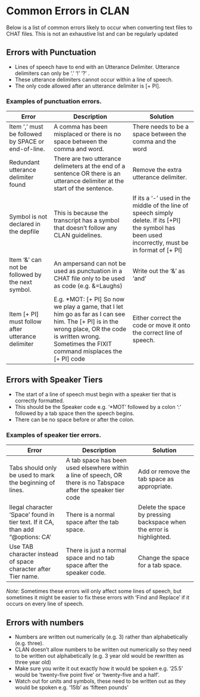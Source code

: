 # Common Errors in CLAN 
Below is a list of common errors likely to occur when converting text files to CHAT files. 
This is not an exhaustive list and can be regularly updated 

## Errors with Punctuation 
+ Lines of speech have to end with an Utterance Delimiter. Utterance delimiters can only be ‘.’ ‘!’ ‘?’ . 
+ These utterance delimiters cannot occur within a line of speech. 
+ The only code allowed after an utterance delimiter is [+ PI]. 

### Examples of punctuation errors. 
Error | Description | Solution
--- | --- | ---
Item ‘,’ must be followed by SPACE or end-of-line. | A comma has been misplaced or there is no space between the comma and word.  | There needs to be a space between the comma and the word
Redundant utterance delimiter found | There are two utterance delimeters at the end of a sentence OR there is an utterance delimiter at the start of the sentence. | Remove the extra utterance delimiter. 
Symbol is not declared in the depfile | This is because the transcript has a symbol that doesn’t follow any CLAN guidelines. | If its a ‘-’ used in the middle of the line of speech simply delete. If its [+PI] the symbol has been used incorrectly, must be in format of [+ PI] 
Item ‘&’ can not be followed by the next symbol. | An ampersand can not be used as punctuation in a CHAT file only to be used as code (e.g. &=Laughs) | Write out the ‘&’ as ‘and’ 
Item [+ PI] must follow after utterance delimiter | E.g. *MOT:	[+ PI] So now we play a game, that I let him go as far as I can see him. The [+ PI] is in the wrong place, OR the code is written wrong. Sometimes the FIXIT command misplaces the [+ PI] code | Either correct the code or move it onto the correct line of speech. 

## Errors with Speaker Tiers 
+ The start of a line of speech must begin with a speaker tier that is correctly formatted.
+ This should be the Speaker code e.g. ‘*MOT’ followed by a colon ‘:’ followed by a tab space then the speech begins.
+ There can be no space before or after the colon. 

### Examples of speaker tier errors. 
Error | Description | Solution
--- | --- | ---
Tabs should only be used to mark the beginning of lines.|A tab space has been used elsewhere within a line of speech, OR there is no Tabspace after the speaker tier code|Add or remove the tab space as appropriate. 
Ilegal character ‘Space’ found in tier text. If it CA, than add “@options: CA’ |There is a normal space after the tab space. |Delete the space by pressing backspace when the error is highlighted. 
Use TAB character instead of space character after Tier name. |There is just a normal space and no tab space after the speaker code. |Change the space for a tab space. 

*Note:* Sometimes these errors will only affect some lines of speech, but sometimes it might be easier to fix these errors with ‘Find and Replace’ if it occurs on every line of speech. 

## Errors with numbers 
+ Numbers are written out numerically (e.g. 3) rather than alphabetically (e.g. three).
+ CLAN doesn’t allow numbers to be written out numerically so they need to be written out alphabetically (e.g. 3 year old would be rewritten as three year old)
+ Make sure you write it out exactly how it would be spoken e.g. ‘25.5’  would be  ‘twenty-five point five’ or ‘twenty-five and a half’.
+ Watch out for units and symbols, these need to be written out as they would be spoken e.g. ‘15lb’ as ‘fifteen pounds'

